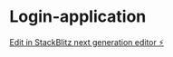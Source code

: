 # Login-application

[Edit in StackBlitz next generation editor ⚡️](https://stackblitz.com/~/github.com/Mackehacke/Login-application)